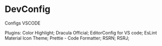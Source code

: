 # DevConfig
Configs VSCODE


Plugins:
Color Highlight;
Dracula Official;
EditorConfig for VS code;
EsLint
Material Icon Theme;
Prettie - Code Formatter;
RSRN;
RSRJ;
